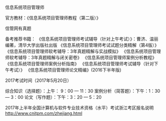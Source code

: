 信息系统项目管理师

官方教材：《信息系统项目管理师教程（第二版）》

信管网有真题

备考推荐书籍：
《信息系统项目管理师考试辅导（针对上午考试）》：曹济、温丽编著，清华大学出版社出版
《信息系统项目管理师考试试题分类精解（第4版）》
《信息系统项目管理师软考辅导：3年真题精解与实战模拟》
《信息系统项目管理师软考辅导：3年真题精解与闭关密卷》
《信息系统项目管理师案例分析教程》
《信息系统项目管理师案例分析指南》
《信息系统项目管理师考试辅导（针对下午考试）》
《信息系统项目管理师论文精编》(2016下半年版)


2017考试时间（2017年5月20日）

综合知识（选择题）：上午： 9：00 — 11：30 
案例分析（简答题）：下午：1：30 — 3：00
论文（写作题）：下午：3：20 — 5：20

2017年上半年全国计算机与软件专业技术资格（水平）考试浙江考区报名说明
http://www.cnitpm.com/zhejiang.html

